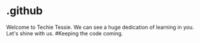 # .github
Welcome to Techie Tessie. We can see a huge dedication of learning in you. Let's shine with us. #Keeping the code coming.
